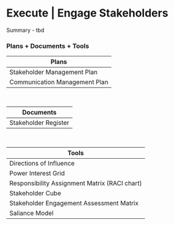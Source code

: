 # Execute | Engage Stakeholders

Summary - tbd

### Plans + Documents + Tools

| Plans                         |
| ----------------------------- |
| Stakeholder Management Plan   |
| Communication Management Plan |

<br>

| Documents            |
| -------------------- |
| Stakeholder Register |

<br>

| Tools                                         |
| --------------------------------------------- |
| Directions of Influence                       |
| Power Interest Grid                           |
| Responsibility Assignment Matrix (RACI chart) |
| Stakeholder Cube                              |
| Stakeholder Engagement Assessment Matrix      |
| Saliance Model                                |
